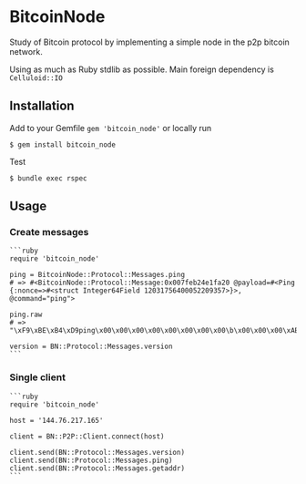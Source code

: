 # BitcoinNode

Study of Bitcoin protocol by implementing a simple node in the p2p bitcoin network.

Using as much as Ruby stdlib as possible. Main foreign dependency is `Celluloid::IO`

## Installation

Add to your Gemfile `gem 'bitcoin_node'` or locally run

    $ gem install bitcoin_node

Test

    $ bundle exec rspec

## Usage

### Create messages

    ```ruby
    require 'bitcoin_node'

    ping = BitcoinNode::Protocol::Messages.ping
    # => #<BitcoinNode::Protocol::Message:0x007feb24e1fa20 @payload=#<Ping {:nonce=>#<struct Integer64Field 12031756400052209357>}>, @command="ping">

    ping.raw
    # => "\xF9\xBE\xB4\xD9ping\x00\x00\x00\x00\x00\x00\x00\x00\b\x00\x00\x00\xAB\x0F\x0FZ\x95\xDC{\xA1\xB1i\x11]"

    version = BN::Protocol::Messages.version
    ```

### Single client

    ```ruby
    require 'bitcoin_node'

    host = '144.76.217.165'

    client = BN::P2P::Client.connect(host)

    client.send(BN::Protocol::Messages.version)
    client.send(BN::Protocol::Messages.ping)
    client.send(BN::Protocol::Messages.getaddr)
    ```